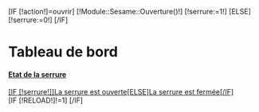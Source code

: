 [IF [!action!]=ouvrir]
    [!Module::Sesame::Ouverture()!]
    [!serrure:=1!]
[ELSE]
    [!serrure:=0!]
[/IF]
<div id="reload">
    <h1 class="page-header">Tableau de bord</h1>
          <div class="row placeholders">
            <div class="col-xs-6 col-sm-3 placeholder">
                <a class="btn [IF [!serrure!]>0]btn-danger[ELSE]btn-success[/IF] btn-block" href="?action=ouvrir">
                    <span class="glyphicon glyphicon-globe" aria-hidden="true"></span>
                    <h4>Etat de la serrure</h4>
                    <span>[IF [!serrure!]]La serrure est ouverte[ELSE]La serrure est fermée[/IF]</span>
                </a>
            </div>
           <!--
            <div class="col-xs-6 col-sm-3 placeholder">
                <a class="btn btn-block [IF [!OP!]>0]btn-danger[ELSE]btn-info[/IF]" href="/[!Sys::getMenu(Pharmacie/Ordonnance)!]">
                    <span class="glyphicon glyphicon-hdd" aria-hidden="true"></span>
                    <h4>[!O!] Ordonnance(s)</h4>
                    <span>Dont [!OP!] non preparée(s)</span>
                </a>
            </div>
            -->
        <!--
            <div class="col-xs-6 col-sm-3 placeholder">
                <div class="btn btn-warning btn-block">
                    <span class="glyphicon glyphicon-link" aria-hidden="true"></span>
                    <h4>[COUNT Parc/Client/[!ParcClient::Id!]/Host/*/Apache|D][!D!] Configuration(s) Apache</h4>
                    <span class="text-muted">Something else</span>
                </div>
            </div>
            <div class="col-xs-6 col-sm-3 placeholder">
                <div class="btn btn-danger btn-block">
                    <span class="glyphicon glyphicon-download-alt" aria-hidden="true"></span>
                    <h4>[COUNT Parc/Client/[!ParcClient::Id!]/Host/*/Ftpuser|D][!D!] Compte(s) FTP</h4>
                    <span class="text-muted">Something else</span>
                </div>
            </div>
        -->
          </div>
</div>
[IF [!RELOAD!]!=1]
<script>

    //auto reload
    var timeout = setInterval(reloadPage, 2000);
    function reloadPage () {
        //window.location.href = '/[!Query!]';
        $.ajax({
            url: '/Systeme/User/DashBoard.htm?RELOAD=1',
            context: $( '#reload' )
        }).done(function(data) {
            $( '#reload').html(data);
            $( this ).addClass( 'active' );
        });
    }
</script>
[/IF]